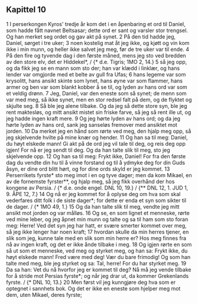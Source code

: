 ## Kapittel 10

1 I perserkongen Kyros' tredje år kom det i en åpenbaring et ord til Daniel, som hadde fått navnet Beltsasar; dette ord er sant og varsler stor trengsel. Og han merket seg ordet og gav akt på synet.
2 På den tid hadde jeg, Daniel, sørget i tre uker;
3 noen kostelig mat åt jeg ikke, og kjøtt og vin kom ikke i min munn, og heller ikke salvet jeg meg, før de tre uker var til ende.
4 På den fire og tyvende dag i den første måned, mens jeg sto ved bredden av den store elv, det er Hiddekel*, / {* d.e. Tigris; 1MO 2, 14.}
5 så jeg opp, og da fikk jeg se en mann som sto der; han var klædd i linklær, og hans lender var omgjorde med et belte av gull fra Ufas;
6 hans legeme var som krysolitt, hans ansikt skinte som lynet, hans øyne var som flammer, hans armer og ben var som blankt kobber å se til, og lyden av hans ord var som et veldig drønn.
7 Jeg, Daniel, var den eneste som så synet; de menn som var med meg, så ikke synet, men en stor redsel falt på dem, og de flyktet og skjulte seg.
8 Så ble jeg alene tilbake. Og da jeg så dette store syn, ble jeg rent maktesløs, og mitt ansikt mistet sin friske farve, så jeg så rent ille ut, og jeg hadde ingen kraft mere.
9 Og jeg hørte lyden av hans ord; og da jeg hørte lyden av hans ord, sank jeg sanseløs fremover med ansiktet mot jorden.
10 Da merket jeg en hånd som rørte ved meg, den hjalp meg opp, så jeg skjelvende hvilte på mine knær og hender.
11 Og han sa til meg: Daniel, du høyt elskede mann! Gi akt på de ord jeg vil tale til deg, og reis deg opp igjen! For nå er jeg sendt til deg. Og da han talte slik til meg, sto jeg skjelvende opp.
12 Og han sa til meg: Frykt ikke, Daniel! For fra den første dag du vendte din hu til å vinne forstand og til å ydmyke deg for din Guds åsyn, er dine ord blitt hørt, og for dine ords skyld er jeg kommet.
13 Perserrikets fyrste* sto meg imot i en og tyve dager; men da kom Mikael, en av de fornemste fyrster**, og hjalp meg, så jeg fikk overhånd der hos kongene av Persia. / {* d.e. onde engel. DNL 10, 19.} / {** DNL 12, 1. JUD 1, 9. ÅPE 12, 7.}
14 Og nå er jeg kommet for å oplyse deg om hva som skal vederfares ditt folk i de siste dager*; for dette er enda et syn som sikter til de dager. / {* 1MO 49, 1.}
15 Og da han talte slik til meg, vendte jeg mitt ansikt mot jorden og var målløs.
16 Og se, en som lignet et menneske, rørte ved mine leber, og jeg åpnet min munn og talte og sa til ham som sto foran meg: Herre! Ved det syn jeg har hatt, er svære smerter kommet over meg, så jeg ikke lenger har noen kraft;
17 hvordan skulle da min herres tjener, en slik som jeg, kunne tale med en slik som min herre er? Hos meg finnes fra nå av ingen kraft, og det er ikke ånde tilbake i meg.
18 Og igjen rørte en som så ut som et menneske, ved meg og styrket meg, og han sa: Frykt ikke, du høyt elskede mann! Fred være med deg! Vær du bare frimodig! Og som han talte med meg, ble jeg styrket og sa: Tal, herre! For du har styrket meg.
19 Da sa han: Vet du nå hvorfor jeg er kommet til deg? Nå må jeg vende tilbake for å stride mot Persias fyrste*; og når jeg drar ut, da kommer Grekenlands fyrste. / {* DNL 10, 13.}
20 Men først vil jeg kunngjøre deg hva som er optegnet i sannhets bok. Og det er ikke en eneste som hjelper meg mot dem, uten Mikael, deres fyrste;
